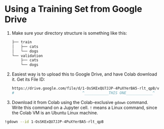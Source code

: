 # Using a Training Set from Google Drive

1. Make sure your directory structure is something like this:
    ```sh
    ├── train
    │   ├── cats
    │   └── dogs
    └── validation
        ├── cats
        └── dogs
    ```

2. Easiest way is to upload this to Google Drive, and have Colab download it.
   Get its File ID:

   ```sh
   https://drive.google.com/file/d/1-OsSKExQU7JJP-4PuXYerBA5-rlt_qpB/view?usp=sharing
   #                               ^___________THIS ONE____________^
   ```

3. Download it from Colab using the Colab-exclusive `gdown` command.  Write this
   command on a Jupyter cell.  `!` means a Linux command, since the Colab VM
   is an Ubuntu Linux machine.

  ```sh
  !gdown --id 1-OsSKExQU7JJP-4PuXYerBA5-rlt_qpB
  ```

